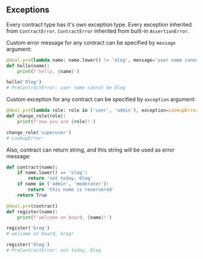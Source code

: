 ## Exceptions

Every contract type has it's own exception type. Every exception inherited from `ContractError`. `ContractError` inherited from built-in `AssertionError`.

Custom error message for any contract can be specified by `message` argument:

```python
@deal.pre(lambda name: name.lower() != 'oleg', message='user name cannot be Oleg')
def hello(name):
    print(f'hello, {name}')

hello('Oleg')
# PreContractError: user name cannot be Oleg
```

Custom exception for any contract can be specified by `exception` argument:

```python
@deal.pre(lambda role: role in ('user', 'admin'), exception=LookupError)
def change_role(role):
    print(f'now you are {role}!')

change_role('superuser')
# LookupError:
```

Also, contract can return string, and this string will be used as error message:

```python
def contract(name):
    if name.lower() == 'oleg':
        return 'not today, Oleg'
    if name in ('admin', 'moderator'):
        return 'this name is reservered'
    return True

@deal.pre(contract)
def register(name):
    print(f'welcome on board, {name}!')

register('Greg')
# welcome on board, Greg!

register('Oleg')
# PreContractError: not today, Oleg
```
